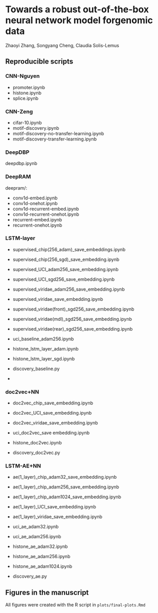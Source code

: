 # Towards a robust out-of-the-box neural network model forgenomic data
Zhaoyi Zhang, Songyang Cheng, Claudia Solis-Lemus

## Reproducible scripts

### CNN-Nguyen
- promoter.ipynb
- histone.ipynb
- splice.ipynb

### CNN-Zeng
- cifar-10.ipynb
- motif-discovery.ipynb
- motif-discovery-no-transfer-learning.ipynb
- motif-discovery-transfer-learning.ipynb

### DeepDBP
deepdbp.ipynb

### DeepRAM
deepram/:

- conv1d-embed.ipynb
- conv1d-onehot.ipynb
- conv1d-recurrent-embed.ipynb
- conv1d-recurrent-onehot.ipynb
- recurrent-embed.ipynb
- recurrent-onehot.ipynb

### LSTM-layer
- supervised_chip(256_adam)_save_embeddings.ipynb
- supervised_chip(256_sgd)_save_embedding.ipynb
- supervised_UCI_adam256_save_embedding.ipynb
- supervised_UCI_sgd256_save_embedding.ipynb
- supervised_viridae_adam256_save_embedding.ipynb
- supervised_viridae_save_embedding.ipynb
- supervised_viridae(front)_sgd256_save_embedding.ipynb
- supervised_viridae(mdl)_sgd256_save_embedding.ipynb
- supervised_viridae(rear)_sgd256_save_embedding.ipynb


- uci_baseline_adam256.ipynb
- histone_lstm_layer_adam.ipynb
- histone_lstm_layer_sgd.ipynb
- discovery_baseline.py
- 

### doc2vec+NN
- doc2vec_chip_save_embedding.ipynb
- doc2vec_UCI_save_embedding.ipynb
- doc2vec_viridae_save_embedding.ipynb

- uci_doc2vec_save embedding.ipynb
- histone_doc2vec.ipynb
- discovery_doc2vec.py

### LSTM-AE+NN
- ae(1_layer)_chip_adam32_save_embedding.ipynb
- ae(1_layer)_chip_adam256_save_embedding.ipynb
- ae(1_layer)_chip_adam1024_save_embedding.ipynb
- ae(1_layer)_UCI_save_embedding.ipynb
- ae(1_layer)_viridae_save_embedding.ipynb

- uci_ae_adam32.ipynb
- uci_ae_adam256.ipynb
- histone_ae_adam32.ipynb
- histone_ae_adam256.ipynb
- histone_ae_adam1024.ipynb
- discovery_ae.py
## Figures in the manuscript

All figures were created with the R script in `plots/final-plots.Rmd`

